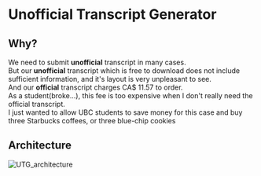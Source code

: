 # Unofficial Transcript Generator

## Why?

We need to submit **unofficial** transcript in many cases.  
But our **unofficial** transcript which is free to download does not include sufficient information, and it's layout is very unpleasant to see.  
And our **official** transcript charges CA$ 11.57 to order.  
As a student(broke...), this fee is too expensive when I don't really need the official transcript.  
I just wanted to allow UBC students to save money for this case and buy three Starbucks coffees, or three blue-chip cookies

## Architecture
![UTG_architecture](https://user-images.githubusercontent.com/90178502/201548402-94d237db-5755-4406-93e3-431572982e78.jpg)
